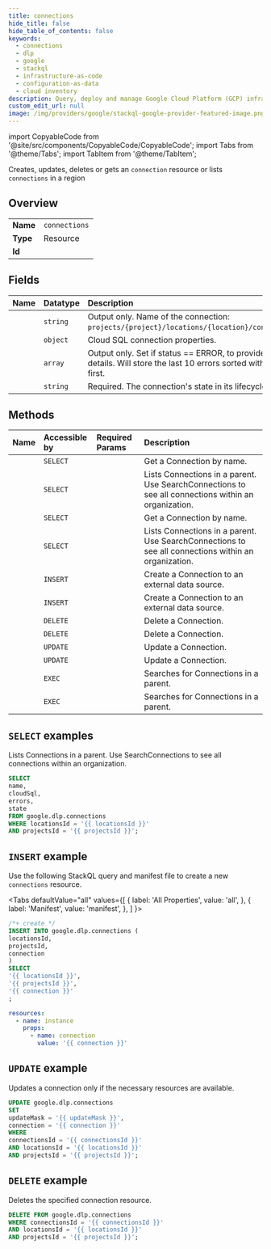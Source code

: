 ```yaml
---
title: connections
hide_title: false
hide_table_of_contents: false
keywords:
  - connections
  - dlp
  - google
  - stackql
  - infrastructure-as-code
  - configuration-as-data
  - cloud inventory
description: Query, deploy and manage Google Cloud Platform (GCP) infrastructure and resources using SQL
custom_edit_url: null
image: /img/providers/google/stackql-google-provider-featured-image.png
---
```


import CopyableCode from '@site/src/components/CopyableCode/CopyableCode';
import Tabs from '@theme/Tabs';
import TabItem from '@theme/TabItem';

Creates, updates, deletes or gets an <code>connection</code> resource or lists <code>connections</code> in a region

## Overview
<table><tbody>
<tr><td><b>Name</b></td><td><code>connections</code></td></tr>
<tr><td><b>Type</b></td><td>Resource</td></tr>
<tr><td><b>Id</b></td><td><CopyableCode code="google.dlp.connections" /></td></tr>
</tbody></table>

## Fields
| Name | Datatype | Description |
|:-----|:---------|:------------|
| <CopyableCode code="name" /> | `string` | Output only. Name of the connection: `projects/{project}/locations/{location}/connections/{name}`. |
| <CopyableCode code="cloudSql" /> | `object` | Cloud SQL connection properties. |
| <CopyableCode code="errors" /> | `array` | Output only. Set if status == ERROR, to provide additional details. Will store the last 10 errors sorted with the most recent first. |
| <CopyableCode code="state" /> | `string` | Required. The connection's state in its lifecycle. |

## Methods
| Name | Accessible by | Required Params | Description |
|:-----|:--------------|:----------------|:------------|
| <CopyableCode code="organizations_locations_connections_get" /> | `SELECT` | <CopyableCode code="connectionsId, locationsId, organizationsId" /> | Get a Connection by name. |
| <CopyableCode code="organizations_locations_connections_list" /> | `SELECT` | <CopyableCode code="locationsId, organizationsId" /> | Lists Connections in a parent. Use SearchConnections to see all connections within an organization. |
| <CopyableCode code="projects_locations_connections_get" /> | `SELECT` | <CopyableCode code="connectionsId, locationsId, projectsId" /> | Get a Connection by name. |
| <CopyableCode code="projects_locations_connections_list" /> | `SELECT` | <CopyableCode code="locationsId, projectsId" /> | Lists Connections in a parent. Use SearchConnections to see all connections within an organization. |
| <CopyableCode code="organizations_locations_connections_create" /> | `INSERT` | <CopyableCode code="locationsId, organizationsId" /> | Create a Connection to an external data source. |
| <CopyableCode code="projects_locations_connections_create" /> | `INSERT` | <CopyableCode code="locationsId, projectsId" /> | Create a Connection to an external data source. |
| <CopyableCode code="organizations_locations_connections_delete" /> | `DELETE` | <CopyableCode code="connectionsId, locationsId, organizationsId" /> | Delete a Connection. |
| <CopyableCode code="projects_locations_connections_delete" /> | `DELETE` | <CopyableCode code="connectionsId, locationsId, projectsId" /> | Delete a Connection. |
| <CopyableCode code="organizations_locations_connections_patch" /> | `UPDATE` | <CopyableCode code="connectionsId, locationsId, organizationsId" /> | Update a Connection. |
| <CopyableCode code="projects_locations_connections_patch" /> | `UPDATE` | <CopyableCode code="connectionsId, locationsId, projectsId" /> | Update a Connection. |
| <CopyableCode code="organizations_locations_connections_search" /> | `EXEC` | <CopyableCode code="locationsId, organizationsId" /> | Searches for Connections in a parent. |
| <CopyableCode code="projects_locations_connections_search" /> | `EXEC` | <CopyableCode code="locationsId, projectsId" /> | Searches for Connections in a parent. |

## `SELECT` examples

Lists Connections in a parent. Use SearchConnections to see all connections within an organization.

```sql
SELECT
name,
cloudSql,
errors,
state
FROM google.dlp.connections
WHERE locationsId = '{{ locationsId }}'
AND projectsId = '{{ projectsId }}'; 
```

## `INSERT` example

Use the following StackQL query and manifest file to create a new <code>connections</code> resource.

<Tabs
    defaultValue="all"
    values={[
        { label: 'All Properties', value: 'all', },
        { label: 'Manifest', value: 'manifest', },
    ]
}>
<TabItem value="all">

```sql
/*+ create */
INSERT INTO google.dlp.connections (
locationsId,
projectsId,
connection
)
SELECT 
'{{ locationsId }}',
'{{ projectsId }}',
'{{ connection }}'
;
```
</TabItem>
<TabItem value="manifest">

```yaml
resources:
  - name: instance
    props:
      - name: connection
        value: '{{ connection }}'

```
</TabItem>
</Tabs>

## `UPDATE` example

Updates a connection only if the necessary resources are available.

```sql
UPDATE google.dlp.connections
SET 
updateMask = '{{ updateMask }}',
connection = '{{ connection }}'
WHERE 
connectionsId = '{{ connectionsId }}'
AND locationsId = '{{ locationsId }}'
AND projectsId = '{{ projectsId }}';
```

## `DELETE` example

Deletes the specified connection resource.

```sql
DELETE FROM google.dlp.connections
WHERE connectionsId = '{{ connectionsId }}'
AND locationsId = '{{ locationsId }}'
AND projectsId = '{{ projectsId }}';
```
